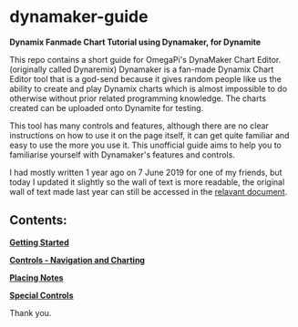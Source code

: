 <h1>dynamaker-guide</h1>

<b>Dynamix Fanmade Chart Tutorial using Dynamaker, for Dynamite</b>

This repo contains a short guide for OmegaPi's DynaMaker Chart Editor. (originally called Dynaremix)
Dynamaker is a fan-made Dynamix Chart Editor tool that is a god-send because it gives random people like us the ability to create and play Dynamix charts which is almost impossible to do otherwise without prior related programming knowledge. The charts created can be uploaded onto Dynamite for testing.

This tool has many controls and features, although there are no clear instructions on how to use it on the page itself, it can get quite familiar and easy to use the more you use it. This unofficial guide aims to help you to familiarise yourself with Dynamaker's features and controls.

I had mostly written 1 year ago on 7 June 2019 for one of my friends, but today I updated it slightly so the wall of text is more readable, the original wall of text made last year can still be accessed in the [relavant document](/Contents/Old%20Guide%20v1.0.txt).


## Contents:

**[Getting Started](/Contents/Getting%20Started.md)**

**[Controls - Navigation and Charting](/Contents/Controls%20Nav.md)**

**[Placing Notes](/Contents/Placing%20Notes.md)**

**[Special Controls](/Contents/Special%20Controls.md)**


Thank you.

